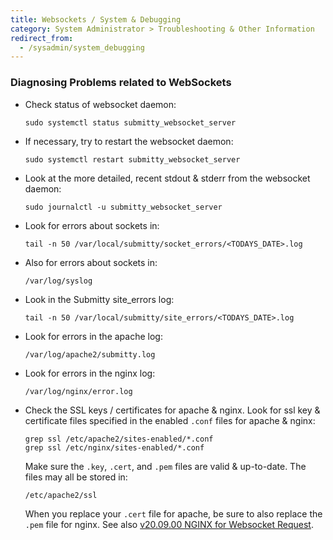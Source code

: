 ```yaml
---
title: Websockets / System & Debugging
category: System Administrator > Troubleshooting & Other Information
redirect_from:
  - /sysadmin/system_debugging
---
```



### Diagnosing Problems related to WebSockets


* Check status of websocket daemon:

  ```
  sudo systemctl status submitty_websocket_server
  ```


* If necessary, try to restart the websocket daemon:

  ```
  sudo systemctl restart submitty_websocket_server
  ```


* Look at the more detailed, recent stdout & stderr from the websocket daemon:

  ```
  sudo journalctl -u submitty_websocket_server
  ```

* Look for errors about sockets in:

  ```
  tail -n 50 /var/local/submitty/socket_errors/<TODAYS_DATE>.log
  ```


* Also for errors about sockets in:

  ```
  /var/log/syslog
  ```


* Look in the Submitty site_errors log:

  ```
  tail -n 50 /var/local/submitty/site_errors/<TODAYS_DATE>.log
  ```  


* Look for errors in the apache log:

  ```
  /var/log/apache2/submitty.log
  ```

* Look for errors in the nginx log:

  ```
  /var/log/nginx/error.log
  ```

* Check the SSL keys / certificates for apache & nginx.
  Look for ssl key & certificate files specified in the enabled
  `.conf` files for apache & nginx:

  ```
  grep ssl /etc/apache2/sites-enabled/*.conf
  grep ssl /etc/nginx/sites-enabled/*.conf
  ```

  Make sure the `.key`, `.cert`, and `.pem` files are valid &
  up-to-date.  The files may all be stored in:

  ```
  /etc/apache2/ssl
  ```

  When you replace your `.cert` file for apache, be sure to also
  replace the `.pem` file for nginx.  See also
  [v20.09.00 NGINX for Websocket Request](/sysadmin/installation/version_notes/v20.09.00).